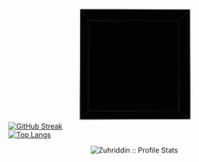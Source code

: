 <style>
.wrap {
  margin-top: 150px;
  perspective: 1000px;
  perspective-origin: 50% 50%;
}

.cube {
  margin: auto;
  position: relative;
  height: 200px;
  width: 200px;
  transform-style: preserve-3d;
}

.cube > div {
  position: absolute;
  box-sizing: border-box;
  padding: 10px;
  height: 100%;
  width: 100%;
  opacity: 0.9;
  background-color: #000;
  border: solid 1px #eeeeee;
  color: #ffffff;
}

.front {
  transform: translateZ(100px);
  transition: 3s; 
}

.back {
  transform: translateZ(-100px) rotateY(180deg);
  transition: 3s; 
}

.right {
  transform: rotateY(-270deg) translateX(100px);
  transform-origin: top right;
  transition: 3s; 
}

.left {
  transform: rotateY(270deg) translateX(-100px);
  transform-origin: center left;
  transition: 3s; 
}

.top {
  transform: rotateX(-270deg) translateY(-100px);
  transform-origin: top center;
  transition: 3s; 
}

.bottom {
  transform: rotateX(270deg) translateY(100px);
  transform-origin: bottom center;
  transition: 3s; 
}

@keyframes rotate {
  from {
    transform: rotateX(0deg) rotateY(0deg);
  }
  
  to {
    transform: rotateX(360deg) rotateY(360deg);
  }
}

.cube {
  animation: rotate 20s infinite linear;
}

.wrap:hover .front {
  transform: translateZ(200px);
  transition: 3s; 
}

.wrap:hover .back {
  transform: translateZ(-200px) rotateY(180deg);
  transition: 3s;
}

.wrap:hover .right {
  transform: rotateY(-270deg) translateZ(100px) translateX(100px);
  transition: 3s;
}

.wrap:hover .left {
  transform: rotateY(270deg) translateZ(100px) translateX(-100px);
  transition: 3s;
}

.wrap:hover .top {
  transform: rotateX(-270deg) translateZ(100px) translateY(-100px);
  transition: 3s;
}


.spinner {
    font-size: 17px;
    text-indent: -999em;
    position: relative;
    border-radius: 48%;
    overflow: hidden;
    width: 0em;
    height: 0em;
    margin: 6em auto;
    box-shadow: none;
    animation: spin6 2s infinite linear  alternate-reverse;
    animation-direction: alternate-reverse;
}
@keyframes spin6 {
    15% {
        box-shadow: -1.5em -1.5em 0 0.2em green, -1.5em 1.5em 0 0.2em blue, 1.5em 1.5em 0 0.2em red, 1.5em -1.5em 0 0.2em yellow;
        transform: rotate(0.25turn);
    }
    80% {
        width: 10em;
        height: 10em;
        margin: 1em auto;
        transform: rotate(2turn);
    }
}

.wrap:hover .bottom {
  transform: rotateX(270deg) translateZ(100px) translateY(100px);
}
</style>

<div class="wrap">
    <div class="cube">
      <div class="front">
      <div class="spinner"> </div>
      </div>
      <div class="back">
          <div class="spinner"> </div>
      </div>
      <div class="top">
       <div class="spinner"> </div>
      </div>
      <div class="bottom">
       <div class="spinner"> </div>
      </div>
      <div class="left">
          <div class="spinner"> </div>
      </div>
      <div class="right">
        <div class="spinner"> </div>
      </div>
    </div>
  </div>
  
  





[![GitHub Streak](https://streak-stats.demolab.com/?user=Sardorbecakhmedov&theme=dark)](https://github.com/Sardorbecakhmedov/)<br/>
[![Top Langs](https://github-readme-stats.vercel.app/api/top-langs/?username=zuhriddinzayniddinov&text_color=ffffff&text_bold=true&title_color=e3289c&bg_color=2b213a&card_width=495px)](https://github.com/zuhriddinzayniddinov/)</div>


<p align="center"><img src="https://github-readme-stats.vercel.app/api?username=zuhriddinzayniddinov&show_icons=true&theme=synthwave" alt="Zuhriddin :: Profile Stats" /></p>
